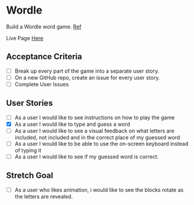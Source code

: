 # Wordle

Build a Wordle word game. [Ref](https://www.nytimes.com/games/wordle/index.html)

Live Page [Here]()

## Acceptance Criteria

- [ ] Break up every part of the game into a separate user story.
- [ ] On a new GitHub repo, create an issue for every user story.
- [ ] Complete User Issues

## User Stories

- [ ] As a user I would like to see instructions on how to play the game
- [x] As a user I would like to type and guess a word
- [ ] As a user I would like to see a visual feedback on what letters are included, not included and in the correct place of my guessed word
- [ ] As a user I would like to be able to use the on-screen keyboard instead of typing it
- [ ] As a user I would like to see if my guessed word is correct.

## Stretch Goal

- [ ] As a user who likes animation, i would like to see the blocks rotate as the letters are revealed.
